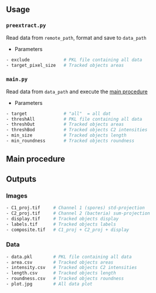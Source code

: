 ## Usage

### `preextract.py`
Read data from `remote_path`, format and save to `data_path`

- Parameters
```bash
- exclude             # PKL file containing all data 
- target_pixel_size   # Tracked objects areas
```

### `main.py`
Read data from `data_path` and execute the [main procedure](#main-procedure)

- Parameters
```bash
- target              # "all"  = all dat
- threshAll           # PKL file containing all data 
- threshOut           # Tracked objects areas
- threshBod           # Tracked objects C2 intensities 
- min_size            # Tracked objects length  
- min_roundness       # Tracked objects roundness
```

## Main procedure

## Outputs

### Images
```bash
- C1_proj.tif     # Channel 1 (spores) std-projection
- C2_proj.tif     # Channel 2 (bacteria) sum-projection
- display.tif     # Tracked objects display
- labels.tif      # Tracked objects labels
- composite.tif   # C1_proj + C2_proj + display
```

### Data
```bash
- data.pkl        # PKL file containing all data 
- area.csv        # Tracked objects areas
- intensity.csv   # Tracked objects C2 intensities 
- length.csv      # Tracked objects length  
- roundness.csv   # Tracked objects roundness
- plot.jpg        # All data plot
```